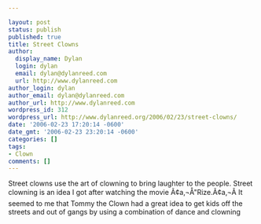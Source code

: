 ```yaml
---

layout: post
status: publish
published: true
title: Street Clowns
author:
  display_name: Dylan
  login: dylan
  email: dylan@dylanreed.com
  url: http://www.dylanreed.com
author_login: dylan
author_email: dylan@dylanreed.com
author_url: http://www.dylanreed.com
wordpress_id: 312
wordpress_url: http://www.dylanreed.org/2006/02/23/street-clowns/
date: '2006-02-23 17:20:14 -0600'
date_gmt: '2006-02-23 23:20:14 -0600'
categories: []
tags:
- Clown
comments: []
---
```


Street clowns use the art of clowning to bring laughter to the people. Street clowning is an idea I got after watching the movie Ã¢a‚¬Å"Rize.Ã¢a‚¬Â It seemed to me that Tommy the Clown had a great idea to get kids off the streets and out of gangs by using a combination of dance and clowning
